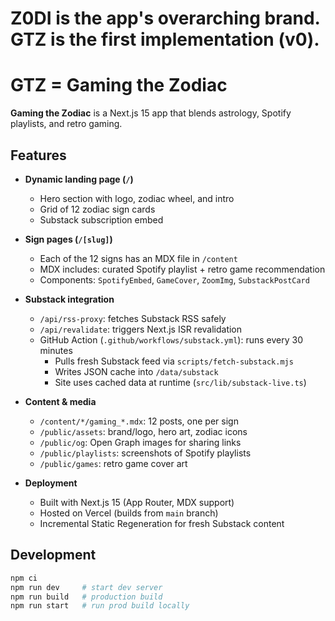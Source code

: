 # Z0DI is the app's overarching brand. GTZ is the first implementation (v0).

# GTZ = Gaming the Zodiac

**Gaming the Zodiac** is a Next.js 15 app that blends astrology, Spotify playlists, and retro gaming.

## Features

- **Dynamic landing page (`/`)**
  - Hero section with logo, zodiac wheel, and intro
  - Grid of 12 zodiac sign cards
  - Substack subscription embed

- **Sign pages (`/[slug]`)**
  - Each of the 12 signs has an MDX file in `/content`
  - MDX includes: curated Spotify playlist + retro game recommendation
  - Components: `SpotifyEmbed`, `GameCover`, `ZoomImg`, `SubstackPostCard`

- **Substack integration**
  - `/api/rss-proxy`: fetches Substack RSS safely
  - `/api/revalidate`: triggers Next.js ISR revalidation
  - GitHub Action (`.github/workflows/substack.yml`): runs every 30 minutes
    - Pulls fresh Substack feed via `scripts/fetch-substack.mjs`
    - Writes JSON cache into `/data/substack`
    - Site uses cached data at runtime (`src/lib/substack-live.ts`)

- **Content & media**
  - `/content/*/gaming_*.mdx`: 12 posts, one per sign
  - `/public/assets`: brand/logo, hero art, zodiac icons
  - `/public/og`: Open Graph images for sharing links
  - `/public/playlists`: screenshots of Spotify playlists
  - `/public/games`: retro game cover art

- **Deployment**
  - Built with Next.js 15 (App Router, MDX support)
  - Hosted on Vercel (builds from `main` branch)
  - Incremental Static Regeneration for fresh Substack content

## Development

```bash
npm ci
npm run dev     # start dev server
npm run build   # production build
npm run start   # run prod build locally
